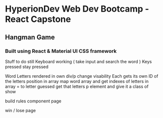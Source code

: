 # HyperionDev Web Dev Bootcamp - React Capstone

## Hangman Game

### Built using React & Material UI CSS framework

Stuff to do still
Keyboard working ( take input and search the word )
Keys pressed stay pressed

Word
Letters rendered in own div/p change visability
Each gets its own ID of the letters position in array
map word array and get indexes of letters in array = to letter guessed
get that letters p element and give it a class of show

build rules component page

win / lose page
